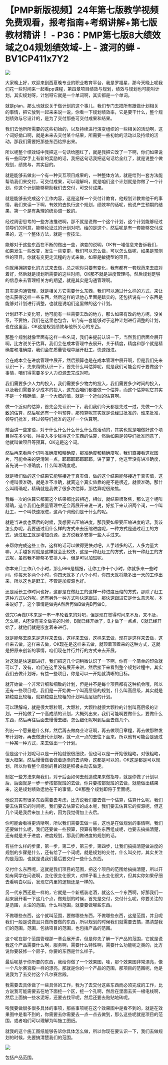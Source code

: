 # 【PMP新版视频】24年第七版教学视频免费观看，报考指南+考纲讲解+第七版教材精讲！ - P36：PMP第七版8大绩效域之04规划绩效域-上 - 渡河的蝉 - BV1CP411x7Y2

![](img/e059f8c7bb0d7fbb107e5ef9cfc5e69f_0.png)

大家晚上好，欢迎来到西夏晚专业的职业教育平台，我是罗福星，那今天晚上呢我们花一些时间来一起看pp课程，第四章项目绩效与规划，绩效与规划也可能叫计划，其实规划呀，计划呀它就是一个单词啊，其实都是一个单词。

就是plan，那么也就说关于做计划的这个事儿，我们专门去把所有跟做计划相关的事情，把它放到一起来来说一说，你看一下规划绩效率，它是要干什么，整个规划绩效与它设计的，是为了交付那些可交付成果和结果。

我们去他所所需要的这些初始的，以及持续进行演变组织的一些相关的活动啊，这个词好拗口啊，就是未来去交付某个结果，所需要一些初始的活动以及持续的活动，那我们需要把那些东西给拎出来。

所以呢整个绩效域中我把这一句话给圈红了，就是我把它改了一下啊，你们如果说有一些同学手上有新的奖励的话，我把这句话我把这句话给全红了，就是说整个做规划，绩效与，其实目的。

就是能够去做出一个有一种交互项目成果的，一种整体方法，就是给到一套方法能帮助我们来交付，可交付成果，可以理解吗，就是咱们这个计划就是你做了一个计划，你这个计划能够帮助我们去交付，可交付成果。

就是能够去完成这个工作内容，这是这样一个交付计教育，他规划计教育他干的事情，我们来读一下啊，有效的去执行这个规划，绩效率的话呢，他说产生预期的结果，第一个是有条理的统协调一致的。

经过周密思考的一些方法推进啊，那不就是说做一个这个计划，这个计划能够经过领导们的同意，能够论证过的计划对吧，给的是这个，然后呢是有一套能够交付成果的，这一个整体方法，就是一套技法。

能够对于这些东西在不断的做出一些，演变的说明，OK有一堆信息来告诉我们，如果发生一些改变，发生一些变更，我们可以怎么做，可以怎么做呢，如果是预测性的项目，你就有变更走流程的方式来做，如果是敏捷型的项目。

你就用拥抱变化的方式来去做，总之呢你只要有变化，我有都有一套规范来去应对着好，然后就是规划所需要的这些时间，OK那不就是进度管理吗，然后规划足够的信息来去管理相关方的期望，就是其实是沟通管理啊。

其实是沟通管理，就是相关方它需要什么东西，我们可以通过什么样的方式，来让他去获得这样一些东西，然后这样的话他心里面是踏实的，还包括说有一个东西是能够对计划进行调整，也就是说咱们这里做的这个计划。

计划赶不上变化呀，他可能有一些需要去改的地方，那么如果有改的地方呢，没关系，不要怕，我们在这里也包含，专门有一套能够对于这种计划进行调整的计划，也在这里面，OK这是规划绩效与他所关心的东西。

那整个规划就像里面有这样一些名词，我们来提前认识一下，当然我们后面会展开啊，比方说关于估算，我们会在成本管理中去展开，关于精度，精度和那个就是精确度和准确度，我们会在质量管理中展开赶工，快速跟进。

会在成本会在进度管理中展开，然后预算也是在成本管理中展开啊，但是我们先来认识一下，先来稍微认识一下，首先什么叫估算呢，就是我们可能会对于要做这个事情，咱们得需要多少人力资源去完成对吧。

我们需要多少人力的投入，我们需要多少物力的投入，我们需要多少时间的投入，以及我们需要多少成本的投入，这东西咱们都要做一个估算，而这个估算呢它其实不是一个精确值，是一个大概的值，就是一个近似的估算啊。

做一个近似的估算，首先会先认识一下，我们我们今天都是先过一过，先做一个大致的估算，然后呢还有一个叫预算，那预算呢其实就是说经过批准的，谁来批准，领导们批准，经过领导们批准的这样一个估算啊。

前面讲一些定语，对于什么什么什么什么什么做活动的，其实也就是咱做好这个项目得花多少钱，得投入多少钱得这个东西的估算，然后如果是领导们批准同意了，他就叫做项目等预算，OK这是这个词。

然后再来看两个词叫准确度和精确度，那准确度和精确度呢，我们直接看这张图片，可能会来的更清晰一点，耶耶耶耶耶耶耶，讲了算了，他这里没有讲准确度，首先说一个准确度，什么叫准确度呢。

就是咱们做的这个结果它能够接近于真实值，做的这个结果能够接近于真实值，这个呢叫很准确，就是准不准确，就离这个真实值靠的是不是很近，就很准确，那什么叫精确呢，精确就是我做了很多次估算，那估算呢很聚焦。

我每一次的估算它都离这个结果都比较相近，相似，就结果很聚焦，那么这个呢叫精确，这个我们在质量管理中还会再展开来说一说，好接下来认识两个词，一个叫赶工，一个叫快速跟进，这两个词他们是干什么的呢。

就是当进度也落后的时候，我想要去压缩进度，那我要如果要压缩进度的话，我该怎么办呢，我要通过用什么样的方式来去压缩进度呢，一种方式是通过赶工的方式，通过赶工就是增加资源，比方说我多安排一些人手过来。

来帮你完成这些工作，这样的话可以做得更快对吧，人手越多的话，人多力量大嘛，人手越多对就是这样就会比较快，这是一种赶赶工的方式，还有一种赶工的方式呢，虽然我不能够多安排人手，但是可以加班呢。

你本来只工作八个小时，那么996是福报，让你工作十个小时，你就多来一些时间，你每天多两个小时，你四天就多了八个小时，你四天就将能多出一天的工作出来，所以这也是赶工，不管是加资源也好。

还是延长工作时间也好，这都是在做赶工的这样一种进度压缩的方式，那除了赶工这种方式以外呢，还有另外一种方式叫快速跟进，那快速跟进它是什么意思呢，本来说好了，这个事情是做完A然后再做B做完B再做C。

做完C再做D本来是一串一串轮着来的对吧，但是现在觉得时间来不及，来不及，怎么呢，A还没有完全做完的时候，B就已经开始了，B才做了一点点，C就已经开始了，就他们就是嵌套着来进行。

就是能够去原来是这样来去做，这样来去做，这样来去做，现在是这样来去做，这样来去做，这样来去做，OK现在是这样来去做，就顶着顶着来的这种方式，这就是把原来创新的事情，咱们现在并行并行的方式来去开展。

对这就是快速跟进好，我们把这几个词稍微认识了一下啊，你有一个简单的印象就可以了，没有，咱们在这里没有展开来讲，然后接下来看到整个规划过程中，其实我们去做计划呀，有益一些项目，你是可以一开始就清晰的目标。

就开始做一个非常详细和细致的计划，但是并不是每个项目都有这种机会哦，所以还有一些项目呢，我们是一开始做一个叫高层级的规划，什么叫高层级，其实就是颗粒度比较粗，就颗粒度比较粗的计划叫高层级的计划。

可以理解吗，就是很大颗粒啊，大颗粒，大颗粒就很大颗粒的计划叫高层级的计划，一开始做了一个高成绩的计划，大概列出来，我们可能啊要做什么，要做什么东西，然后再往后面去慢慢去细，怎么细化呢啊到后面去做几个。

列出一个愿景是什么样，然后再去做商业论证啊，再去做项目章程，再去做那种发布计划呀，再去做迭代计划呀，就一点一点的去往下面来，所以他有可能会是通过一种某一种方式，来去做出一个计划。

但是这个计划呢可以是一开始就很很细致，但也可以是一开始很粗略，对很粗略，很大框架，然后慢慢做着做着逐渐的去清晰，这都是可以的，OK这是都是可以规划，所以你看整个规划的目的就是积极主动去做定。

制定一些方法来帮我们，对于后面如何去创造成果来做指导，就是你做了计划以后，后面就是一步一步按部就班的去做，你只要按部就班的去做，就能做出结果来，这是规划绩效运他在干的事情，OK那整个规划即将于里面呢。

他说其实有很多东西需要去考虑，比方说我们要去做一个估算，估算什么呢，我们要去估算它的时间呢，我们要去估算它的成本呢，我们要去估算它的资源呢，但这几个词是我后来加上去的，因为我觉得加上去后。

你可能会看得更清晰啊，所以我们需要去做一些，这也是在做规划的事情啊，我们还要做什么呢，我们还要做一些预算，预算有哪些东西组成呢，也要去搞搞清楚，还有就是关于进度，进度规划，那我们做进度的规划的话。

有些什么样的步骤，第一步，第二步，第三步，第四步，让我们搞搞清楚做进度的规划的步骤是什么，还有给了一个词呢，就是规划的交付，什么叫交付，其实关注的是范围，也就是说我们最后要交付一些什么东西。

交付什么东西呢，这就是我们项目的范围，把这个项目的范围给搞搞清楚，所以开始有同学在问说啊，变化很变化很大，对样子看上去变化很大，但其实你如果仔细去看明白以后，发现它内里的逻辑还是一样的。

另一代东西还是一样的，它就是一个新瓶装老酒，就这么一个东西啊，好那我们一起来展开看一下这几个点，做规划的时候，首先是交付，交付什么呢，你要关注的是范围，关注的范围，什么叫范围，就要要做哪些东西。

不做哪些东西，这个就叫范围，要做哪些东西，不做哪些东西，这是范围，并且呢我们一般是说做且只做所要做的东西，所以规划的时候我们就需要去搞，搞清楚我们的范围，范围，包括项目的范围，也包括产品的范围。

这个呢在那个范围管理那一章会展开讲，但是你先了解一下产品的范围，它就是说我这个产品需要什么啊，服务啊，需要什么特性啊，需要什么功能呢之类的，比方说你要装修一个房子，你要的东西是什么样子。

最后呢基于你所要的东西，我给你做了一个效果图，哇，那个效果图非常漂亮，像一个凡尔赛宫殿一样的漂亮，那就是你的一个产品的范围，那项目的范围呢，他是说我为了去交付这个凡尔赛宫殿。

我需要去具体做了一些具体的工作，我为了去交付这些东西而必须完成的工作，比方说我可能需要去在地下面挖一个区，挖一个孔啊，然后在里面去买一根电线啊，然后上面搞一些水泥呀，还要去找平呢，然后还要去贴贴地砖呢。

唉我要做很多很多具体的事项，那些事项呢在这个效果图中是看不到的，就是在效果图中是看不到的，你需要去你需要去一点一点去做到，那么这些呢就是项目的范围，或者咱们可以理解为叫施工图纸。

就我的这个施工图纸能够告诉你具体怎么做，所以你现在要认识一下，我们去做规划的时候，先要搞清楚我们的范围。



![](img/e059f8c7bb0d7fbb107e5ef9cfc5e69f_2.png)

包括产品范围。